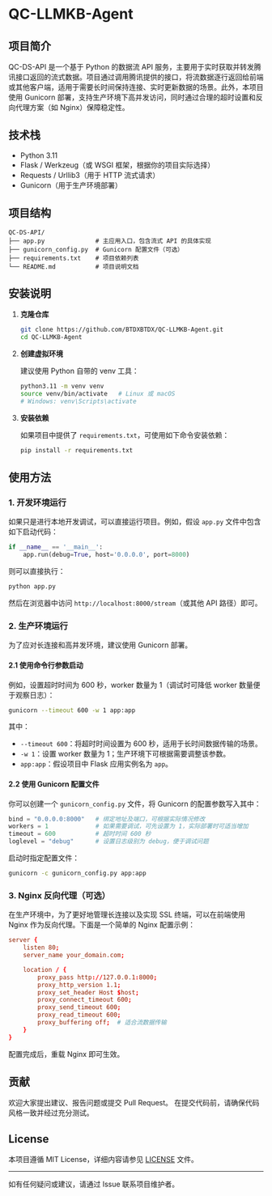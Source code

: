 # QC-LLMKB-Agent

## 项目简介

QC-DS-API 是一个基于 Python 的数据流 API 服务，主要用于实时获取并转发腾讯接口返回的流式数据。项目通过调用腾讯提供的接口，将流数据逐行返回给前端或其他客户端，适用于需要长时间保持连接、实时更新数据的场景。此外，本项目使用 Gunicorn 部署，支持生产环境下高并发访问，同时通过合理的超时设置和反向代理方案（如 Nginx）保障稳定性。

## 技术栈

- Python 3.11
- Flask / Werkzeug（或 WSGI 框架，根据你的项目实际选择）
- Requests / Urllib3（用于 HTTP 流式请求）
- Gunicorn（用于生产环境部署）

## 项目结构

```plaintext
QC-DS-API/
├── app.py              # 主应用入口，包含流式 API 的具体实现
├── gunicorn_config.py  # Gunicorn 配置文件（可选）
├── requirements.txt    # 项目依赖列表
└── README.md           # 项目说明文档
```

## 安装说明

1. **克隆仓库**

   ```bash
   git clone https://github.com/BTDXBTDX/QC-LLMKB-Agent.git
   cd QC-LLMKB-Agent
   ```

2. **创建虚拟环境**

   建议使用 Python 自带的 venv 工具：

   ```bash
   python3.11 -m venv venv
   source venv/bin/activate   # Linux 或 macOS
   # Windows: venv\Scripts\activate
   ```

3. **安装依赖**

   如果项目中提供了 `requirements.txt`，可使用如下命令安装依赖：

   ```bash
   pip install -r requirements.txt
   ```

## 使用方法

### 1. 开发环境运行

如果只是进行本地开发调试，可以直接运行项目。例如，假设 `app.py` 文件中包含如下启动代码：

```python
if __name__ == '__main__':
    app.run(debug=True, host='0.0.0.0', port=8000)
```

则可以直接执行：

```bash
python app.py
```

然后在浏览器中访问 `http://localhost:8000/stream`（或其他 API 路径）即可。

### 2. 生产环境运行

为了应对长连接和高并发环境，建议使用 Gunicorn 部署。

#### 2.1 使用命令行参数启动

例如，设置超时时间为 600 秒，worker 数量为 1（调试时可降低 worker 数量便于观察日志）：

```bash
gunicorn --timeout 600 -w 1 app:app
```

其中：
- `--timeout 600`：将超时时间设置为 600 秒，适用于长时间数据传输的场景。
- `-w 1`：设置 worker 数量为 1；生产环境下可根据需要调整该参数。
- `app:app`：假设项目中 Flask 应用实例名为 `app`。

#### 2.2 使用 Gunicorn 配置文件

你可以创建一个 `gunicorn_config.py` 文件，将 Gunicorn 的配置参数写入其中：

```python
bind = "0.0.0.0:8000"   # 绑定地址及端口，可根据实际情况修改
workers = 1             # 如果需要调试，可先设置为 1，实际部署时可适当增加
timeout = 600           # 超时时间 600 秒
loglevel = "debug"      # 设置日志级别为 debug，便于调试问题
```

启动时指定配置文件：

```bash
gunicorn -c gunicorn_config.py app:app
```

### 3. Nginx 反向代理（可选）

在生产环境中，为了更好地管理长连接以及实现 SSL 终端，可以在前端使用 Nginx 作为反向代理。下面是一个简单的 Nginx 配置示例：

```conf
server {
    listen 80;
    server_name your_domain.com;

    location / {
        proxy_pass http://127.0.0.1:8000;
        proxy_http_version 1.1;
        proxy_set_header Host $host;
        proxy_connect_timeout 600;
        proxy_send_timeout 600;
        proxy_read_timeout 600;
        proxy_buffering off;  # 适合流数据传输
    }
}
```

配置完成后，重载 Nginx 即可生效。


## 贡献

欢迎大家提出建议、报告问题或提交 Pull Request。
在提交代码前，请确保代码风格一致并经过充分测试。

## License

本项目遵循 MIT License，详细内容请参见 [LICENSE](LICENSE) 文件。

---

如有任何疑问或建议，请通过 Issue 联系项目维护者。
